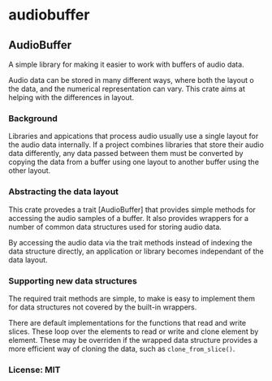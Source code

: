 # audiobuffer

## AudioBuffer

A simple library for making it easier to work with buffers of audio data.

Audio data can be stored in many different ways,
where both the layout o the data, and the numerical representation can vary.
This crate aims at helping with the differences in layout.

### Background
Libraries and appications that process audio usually use
a single layout for the audio data internally.
If a project combines libraries that store their audio data differently,
any data passed between them must be converted
by copying the data from a buffer using one layout
to another buffer using the other layout.

### Abstracting the data layout
This crate provedes a trait [AudioBuffer] that provides simple methods
for accessing the audio samples of a buffer.
It also provides wrappers for a number of common data structures
used for storing audio data.

By accessing the audio data via the trait methods instead
of indexing the data structure directly,
an application or library becomes independant of the data layout.

### Supporting new data structures
The required trait methods are simple, to make is easy to implement them for
data structures not covered by the built-in wrappers.

There are default implementations for the functions that read and write slices.
These loop over the elements to read or write and clone element by element.
These may be overriden if the wrapped data structure provides a more efficient way
of cloning the data, such as `clone_from_slice()`.

### License: MIT

